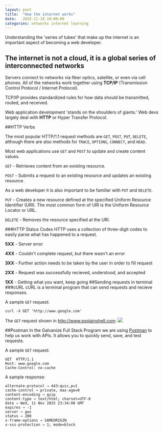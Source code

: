 ```yaml
---
layout: post
title:  "How the internet works"
date:   2015-11-10 19:00:00
categories: networks internet learning
---
```

Understanding the 'series of tubes' that make up the internet is an important aspect of becoming a web developer. 

## The internet is not a cloud, it is a global series of interconnected networks

Servers connect to networks via fiber optics, satellite, or even via cell phones. All of the networks work together using **TCP/IP** (Transmission Control Protocol / Internet Protocol). 

TCP/IP provides standardized rules for how data should be transmitted, routed, and received. 

Web application development 'stands on the shoulders of giants.' Web devs largely deal with **HTTP** or Hyper Transfer Protocol.

##HTTP Verbs

The most popular HTTP/1.1 request methods are `GET`, `POST`, `PUT`, `DELETE`, although there are also methods for `TRACE`, `OPTIONS`, `CONNECT`, and `HEAD`. 

Most web applications use `GET` and `POST` to update and create content values. 

`GET` - Retrieves content from an existing resource.

`POST` - Submits a request to an existing resource and updates an existing resource.

As a web developer it is also important to be familiar with `PUT` and `DELETE`.

`PUT` - Creates a new resource defined at the specified Uniform Resource Identifier (URI). The most common form of URI is the Uniform Resource Locator or URL.

`DELETE` - Removes the resource specified at the URI.

###HTTP Status Codes
HTTP uses a collection of three-digit codes to easily parse what has happened to a request.

**5XX** - Server error

**4XX** - Couldn't complete request, but there wasn't an error

**3XX** - Further action needs to be taken by the user in order to fill request

**2XX** - Request was successfully recieved, understood, and accepted

**1XX** - Getting what you want, keep going
##Sending requests in terminal
###cURL
cURL is a terminal program that can send requests and recieve responses. 

A sample `GET` request:
	
	curl -X GET 'http://www.google.com'

The `GET` request shown in <http://www.explainshell.com>:
![](http://i.cubeupload.com/fbRhrZ.png)
	
	
##Postman
In the Galvanize Full Stack Program we are using [Postman](https://www.getpostman.com/) to help us work with APIs. It allows you to quickly send, save, and test requests.

A sample `GET` request:

	GET  HTTP/1.1
	Host: www.google.com
	Cache-Control: no-cache
A sample response:

	alternate-protocol → 443:quic,p=1
	cache-control → private, max-age=0
	content-encoding → gzip
	content-type → text/html; charset=UTF-8
	date → Wed, 11 Nov 2015 23:34:00 GMT
	expires → -1
	server → gws
	status → 200
	x-frame-options → SAMEORIGIN
	x-xss-protection → 1; mode=block
